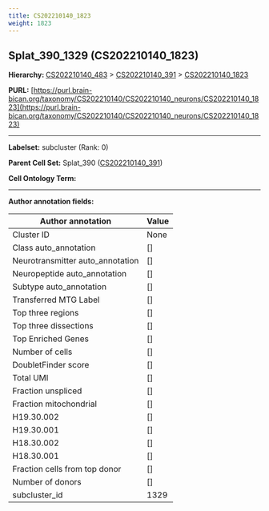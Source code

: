```yaml
---
title: CS202210140_1823
weight: 1823
---
```

## Splat_390_1329 (CS202210140_1823)
<b>Hierarchy: </b>
[CS202210140_483](../CS202210140_483) >
[CS202210140_391](../CS202210140_391) >
[CS202210140_1823](../CS202210140_1823)

**PURL:** [https://purl.brain-bican.org/taxonomy/CS202210140/CS202210140_neurons/CS202210140_1823](https://purl.brain-bican.org/taxonomy/CS202210140/CS202210140_neurons/CS202210140_1823)

---


**Labelset:** subcluster (Rank: 0)

**Parent Cell Set:** Splat_390 ([CS202210140_391](../CS202210140_391))



**Cell Ontology Term:** 

[MARKER GENES.]: #


---

[TRANSFERRED ANNOTATIONS.]: #


[AUTHOR ANNOTATION FIELDS.]: #


**Author annotation fields:**

| Author annotation | Value |
|-------------------|-------|
|Cluster ID|None|
|Class auto_annotation|[]|
|Neurotransmitter auto_annotation|[]|
|Neuropeptide auto_annotation|[]|
|Subtype auto_annotation|[]|
|Transferred MTG Label|[]|
|Top three regions|[]|
|Top three dissections|[]|
|Top Enriched Genes|[]|
|Number of cells|[]|
|DoubletFinder score|[]|
|Total UMI|[]|
|Fraction unspliced|[]|
|Fraction mitochondrial|[]|
|H19.30.002|[]|
|H19.30.001|[]|
|H18.30.002|[]|
|H18.30.001|[]|
|Fraction cells from top donor|[]|
|Number of donors|[]|
|subcluster_id|1329|
